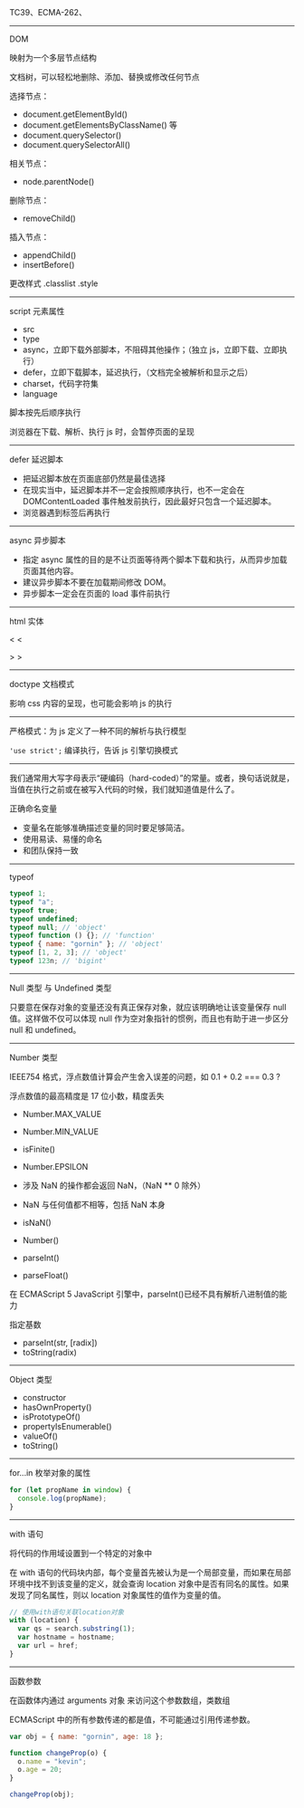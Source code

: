 TC39、ECMA-262、

---

DOM

映射为一个多层节点结构

文档树，可以轻松地删除、添加、替换或修改任何节点

选择节点：

- document.getElementById()
- document.getElementsByClassName() 等
- document.querySelector()
- document.querySelectorAll()

相关节点：

- node.parentNode()

删除节点：

- removeChild()

插入节点：

- appendChild()
- insertBefore()

更改样式
.classlist
.style

---

script 元素属性

- src
- type
- async，立即下载外部脚本，不阻碍其他操作；（独立 js，立即下载、立即执行）
- defer，立即下载脚本，延迟执行，（文档完全被解析和显示之后）
- charset，代码字符集
- language

脚本按先后顺序执行

浏览器在下载、解析、执行 js 时，会暂停页面的呈现

---

defer 延迟脚本

- 把延迟脚本放在页面底部仍然是最佳选择
- 在现实当中，延迟脚本并不一定会按照顺序执行，也不一定会在 DOMContentLoaded 事件触发前执行，因此最好只包含一个延迟脚本。
- 浏览器遇到</html>标签后再执行

---

async 异步脚本

- 指定 async 属性的目的是不让页面等待两个脚本下载和执行，从而异步加载页面其他内容。
- 建议异步脚本不要在加载期间修改 DOM。
- 异步脚本一定会在页面的 load 事件前执行

---

html 实体

&lt; <

&gt; >

---

doctype 文档模式

影响 css 内容的呈现，也可能会影响 js 的执行

---

严格模式：为 js 定义了一种不同的解析与执行模型

`'use strict';` 编译执行，告诉 js 引擎切换模式

---

我们通常用大写字母表示“硬编码（hard-coded）”的常量。或者，换句话说就是，当值在执行之前或在被写入代码的时候，我们就知道值是什么了。

正确命名变量

- 变量名在能够准确描述变量的同时要足够简洁。
- 使用易读、易懂的命名
- 和团队保持一致

---

typeof

```js
typeof 1;
typeof "a";
typeof true;
typeof undefined;
typeof null; // 'object'
typeof function () {}; // 'function'
typeof { name: "gornin" }; // 'object'
typeof [1, 2, 3]; // 'object'
typeof 123n; // 'bigint'
```

---

Null 类型 与 Undefined 类型

只要意在保存对象的变量还没有真正保存对象，就应该明确地让该变量保存 null 值。这样做不仅可以体现 null 作为空对象指针的惯例，而且也有助于进一步区分 null 和 undefined。

---

Number 类型

IEEE754 格式，浮点数值计算会产生舍入误差的问题，如 0.1 + 0.2 === 0.3 ?

浮点数值的最高精度是 17 位小数，精度丢失

- Number.MAX_VALUE
- Number.MIN_VALUE
- isFinite()
- Number.EPSILON

- 涉及 NaN 的操作都会返回 NaN，（NaN \*\* 0 除外）
- NaN 与任何值都不相等，包括 NaN 本身
- isNaN()

- Number()
- parseInt()
- parseFloat()

在 ECMAScript 5 JavaScript 引擎中，parseInt()已经不具有解析八进制值的能力

指定基数

- parseInt(str, [radix])
- toString(radix)

---

Object 类型

- constructor
- hasOwnProperty()
- isPrototypeOf()
- propertyIsEnumerable()
- valueOf()
- toString()

---

for...in 枚举对象的属性

```js
for (let propName in window) {
  console.log(propName);
}
```

---

with 语句

将代码的作用域设置到一个特定的对象中

在 with 语句的代码块内部，每个变量首先被认为是一个局部变量，而如果在局部环境中找不到该变量的定义，就会查询 location 对象中是否有同名的属性。如果发现了同名属性，则以 location 对象属性的值作为变量的值。

```js
// 使用with语句关联location对象
with (location) {
  var qs = search.substring(1);
  var hostname = hostname;
  var url = href;
}
```

---

函数参数

在函数体内通过 arguments 对象 来访问这个参数数组，类数组

ECMAScript 中的所有参数传递的都是值，不可能通过引用传递参数。

```js
var obj = { name: "gornin", age: 18 };

function changeProp(o) {
  o.name = "kevin";
  o.age = 20;
}

changeProp(obj);
```
